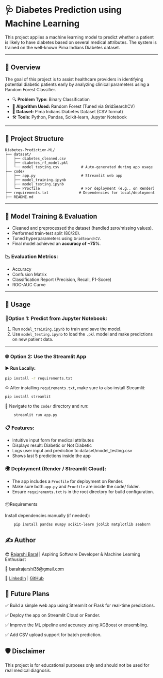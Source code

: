 # 🩺 Diabetes Prediction using Machine Learning

This project applies a machine learning model to predict whether a patient is likely to have diabetes based on several medical attributes. The system is trained on the well-known Pima Indians Diabetes dataset.

---

## 📌 Overview

The goal of this project is to assist healthcare providers in identifying potential diabetic patients early by analyzing clinical parameters using a Random Forest Classifier.

- 🔍 **Problem Type:** Binary Classification  
- 🧠 **Algorithm Used:** Random Forest (Tuned via GridSearchCV)  
- 💾 **Dataset:** Pima Indians Diabetes Dataset (CSV format)  
- 🛠️ **Tools:** Python, Pandas, Scikit-learn, Jupyter Notebook

---

## 📂 Project Structure

    Diabetes-Prediction-ML/
    ├── dataset/
    │   ├── diabetes_cleaned.csv
    │   ├── diabetes_rf_model.pkl
    │   └── model_testing.csv          # Auto-generated during app usage
    ├── code/
    │   ├── app.py                     # Streamlit web app
    │   ├── model_training.ipynb
    │   ├── model_testing.ipynb
    │   └── Procfile                   # For deployment (e.g., on Render)
    ├── requirements.txt              # Dependencies for local/deployment
    ├── README.md
    



---

## 🧪 Model Training & Evaluation

- Cleaned and preprocessed the dataset (handled zero/missing values).
- Performed train-test split (80/20).
- Tuned hyperparameters using `GridSearchCV`.
- Final model achieved an **accuracy of ~75%**.

### 📉 Evaluation Metrics:
- Accuracy
- Confusion Matrix
- Classification Report (Precision, Recall, F1-Score)
- ROC-AUC Curve

---

## 🚀 Usage

### 🔬Option 1: Predict from Jupyter Notebook:

1. Run `model_training.ipynb` to train and save the model.
2. Use `model_testing.ipynb` to load the `.pkl` model and make predictions on new patient data.

---


### 🌐 Option 2: Use the Streamlit App

#### ▶️ Run Locally:

```bash
pip install -r requirements.txt
```
⚙️ After installing `requirements.txt`, make sure to also install Streamlit:
```bash
pip install streamlit
```
📍 Navigate to the `code/` directory and run:
```bash
    streamlit run app.py
```

### 📋 Features:
- Intuitive input form for medical attributes 
- Displays result: Diabetic or Not Diabetic 
- Logs user input and prediction to dataset/model_testing.csv 
- Shows last 5 predictions inside the app



### 🌍 Deployment (Render / Streamlit Cloud):
- The app includes a `Procfile` for deployment on Render.
- Make sure both `app.py` and `Procfile` are inside the code/ folder.
- Ensure `requirements.txt` is in the root directory for build configuration.


###
📦Requirements

Install dependencies manually (if needed):

```bash
    pip install pandas numpy scikit-learn joblib matplotlib seaborn

```



## ✍️ Author

😎 [Rajarshi Baral](https://www.instagram.com/rajarshi__baral/)    |    Aspiring Software Developer & Machine Learning Enthusiast

📧 baralrajarshi35@gmail.com

🔗 [LinkedIn](https://www.linkedin.com/in/rajarshi-baral-r350b01/) | [GitHub](https://github.com/Rajarshi-Baral)




## 🔮 Future Plans

✅ Build a simple web app using Streamlit or Flask for real-time predictions.

✅ Deploy the app on Streamlit Cloud or Render.

✅ Improve the ML pipeline and accuracy using XGBoost or ensembling.

✅ Add CSV upload support for batch prediction.




## 🛡️ Disclaimer

This project is for educational purposes only and should not be used for real medical diagnosis.   

